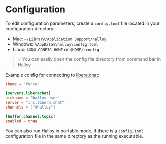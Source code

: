 # Configuration

To edit configuration parameters, create a `config.toml` file located in your configuration directory:

* Mac: `~/Library/Application Support/halloy`
* Windows: `%AppData%\halloy\config.toml`
* Linux: `$XDG_CONFIG_HOME` or `$HOME/.config`

> 💡 You can easily open the config file directory from command bar in Halloy

Example config for connecting to [libera.chat](https://libera.chat/):

```toml
theme = "ferra"

[servers.liberachat]
nickname = "halloy-user"
server = "irc.libera.chat"
channels = ["#halloy"]

[buffer.channel.topic]
enabled = true
```

You can also run Halloy in portable mode, if there is a `config.toml` configuration file in the same directory as the running executable.